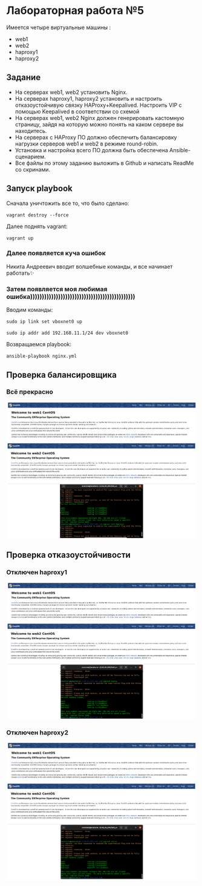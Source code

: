 # Лабораторная работа №5

Имеется четыре виртуальные машины :

* web1
* web2
* haproxy1
* haproxy2

## Задание

 + На серверах web1, web2 установить Nginx.
 + На серверах haproxy1, haproxy2 установить и настроить отказоустойчивую связку HAProxy+Keepalived. Настроить VIP с помощью Keepalived в соответствии со схемой
 + На серверах web1, web2 Nginx должен генерировать кастомную страницу, зайдя на которую можно понять на каком сервере вы находитесь.
 + На серверах с HAProxy ПО должно обеспечить балансировку нагрузки серверов web1 и web2 в режиме round-robin. 
 + Установка и настройка всего ПО должна быть обеспечена Ansible-сценарием.
 + Все файлы по этому заданию выложить в Github и написать ReadMe со скринами.

## Запуск playbook

Сначала уничтожить все то, что было сделано:

````
vagrant destroy --force
````

Далее поднять vagrant:
````
vagrant up
````

### Далее появляется куча ошибок

Никита Андреевич вводит волшебные команды, и все начинает работать✨

### Затем появляется моя любимая ошибка)))))))))))))))))))))))))))))))))))))))))))))


Вводим команды:

````
sudo ip link set vboxnet0 up
````

````
sudo ip addr add 192.168.11.1/24 dev vboxnet0
````

Возвращаемся playbook:

````
ansible-playbook nginx.yml 
````

## Проверка балансировщика
### Всё прекрасно
![всё прекрасно](https://github.com/naaastyazharkova/Operating-System/blob/lab-05/lab5_os/pictures/ha1%2B2.png)


## Проверка отказоустойчивости
### Отключен haproxy1
![отключен haproxy1](https://github.com/naaastyazharkova/Operating-System/blob/lab-05/lab5_os/pictures/ha2.png)

### Отключен haproxy2
![отключен haproxy2](https://github.com/naaastyazharkova/Operating-System/blob/lab-05/lab5_os/pictures/ha1.png)
